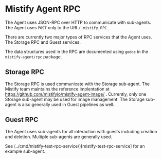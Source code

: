 # Mistify Agent RPC #

The Agent uses JSON-RPC over HTTP to communicate with sub-agents. The Agent uses `POST` only to the URI `/_mistify_RPC_`

There are currently two major types of RPC services that the Agent uses.  The Storage RPC and Guest services.

The data structures used in the RPC are documented using `godoc` in
the `mistify-agent/rpc` package.

## Storage RPC ##

The Storage RPC is used communicate with the Storage sub-agent.  The
Mistify team maintains the reference implentation at
https://github.com/mistifyio/mistify-agent-image/ . Currently, only
one Storage sub-agent may be used for image management.  The Storage
sub-agent is also generally used in Guest pipelines as well.

## Guest RPC ##

The Agent uses sub-agents for all interaction with guests including
creation and deletion.  Multiple sub-agents are generally used.

See (../cmd/mistify-test-rpc-service/)[mistify-test-rpc-service] for
an example sub-agent.

